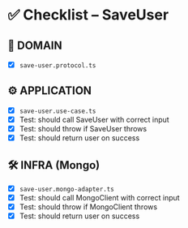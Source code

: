 # ✅ Checklist – SaveUser

## 🧩 DOMAIN

- [x] `save-user.protocol.ts`

## ⚙️ APPLICATION

- [x] `save-user.use-case.ts`
- [x] Test: should call SaveUser with correct input
- [x] Test: should throw if SaveUser throws
- [x] Test: should return user on success

## 🛠️ INFRA (Mongo)

- [x] `save-user.mongo-adapter.ts`
- [x] Test: should call MongoClient with correct input
- [x] Test: should throw if MongoClient throws
- [x] Test: should return user on success
